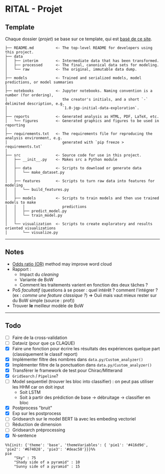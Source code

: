 # RITAL - Projet
## Template
Chaque dossier (*projet*) se base sur ce template, qui est [basé de ce site](https://neptune.ai/blog/how-to-structure-and-manage-nlp-projects-templates). 
```
├── README.md          <- The top-level README for developers using this project.
├── data
│   ├── interim        <- Intermediate data that has been transformed.
│   ├── processed      <- The final, canonical data sets for modeling.
│   └── raw            <- The original, immutable data dump.
│
├── models             <- Trained and serialized models, model predictions, or model summaries
│
├── notebooks          <- Jupyter notebooks. Naming convention is a number (for ordering),
│                         the creator's initials, and a short `-` delimited description, e.g.
│                         `1.0-jqp-initial-data-exploration`.
│
├── reports            <- Generated analysis as HTML, PDF, LaTeX, etc.
│   └── figures        <- Generated graphics and figures to be used in reporting
│
├── requirements.txt   <- The requirements file for reproducing the analysis environment, e.g.
│                         generated with `pip freeze > requirements.txt`
│
├── src                <- Source code for use in this project.
│   ├── __init__.py    <- Makes src a Python module
│   │
│   ├── data           <- Scripts to download or generate data
│   │   └── make_dataset.py
│   │
│   ├── features       <- Scripts to turn raw data into features for modeling
│   │   └── build_features.py
│   │
│   ├── models         <- Scripts to train models and then use trained models to make
│   │   │                 predictions
│   │   ├── predict_model.py
│   │   └── train_model.py
│   │
│   └── visualization  <- Scripts to create exploratory and results oriented visualizations
│       └── visualize.py
```
_________
## Notes 
- [Odds ratio (OR)](https://en.wikipedia.org/wiki/Odds_ratio) method may improve word cloud
- Rapport :
    - Impact du *cleaning*
    - Variante de BoW
    - Comment les traitements varient en fonction des deux tâches ?
- PoS *facultatif* (questions à se poser : quel intérêt ? comment l'intégrer ? (ex : *comme une feature classique ?*) => Ouii mais vaut mieux rester sur du BoW simple (source : prof))
- Trouver **le** meilleur modèle de BoW

_________
## Todo
- [ ] Faire de la cross-validation
- [ ] Dataviz (pour que ça CLAQUE)
- [X] Faire une fonction pour écrire les résultats des expériences quelque part (classiquement le classif report)
- [X] Implémenter filtre des nombres dans `data.py/Custom_analyzer()`
- [X] Implémenter filtre de la ponctuation dans `data.py/Custom_analyzer()`
- [X] Transférer le framework de test pour Chirac/Mitterand
- [X] `GridSearch` / `Pipeline`?
- [ ] Model sequentiel (trouver les bloc into classifier) : on peut pas utiliser les HHM car on doit input 
    - Soit LSTM
    - Soit à partir des prédiction de base -> débruitage -> classifier en bloc
- [X] Postprocess "bruit"
- [X] Exp sur les postprocess
- [ ] Gridsearch sur le model BERT là avec les embeding vectoriel
- [ ] Réduction de dimension
- [ ] Gridsearch préprocessing
- [X] N-sentence

```mermaid
%%{init: {'theme': 'base', 'themeVariables': { 'pie1': '#416d9d', 'pie2': '#674028', 'pie3': '#deac58'}}}%%
pie 
    "Sky" : 75
    "Shady side of a pyramid" : 10
    "Sunny side of a pyramid" : 15
    
```
